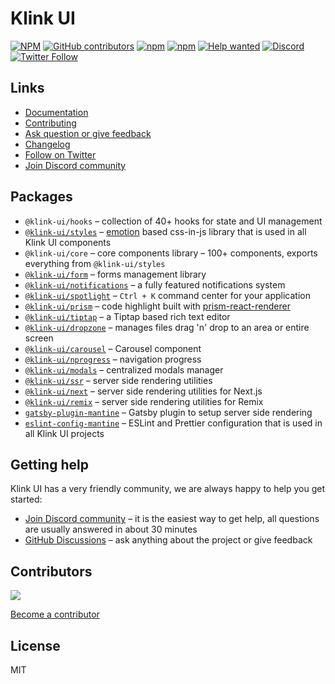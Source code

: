 # Klink UI

[![NPM](https://img.shields.io/npm/l/@klink-ui/core)](https://github.com/mantinedev/klink-ui/blob/master/LICENSE)
[![GitHub contributors](https://img.shields.io/github/contributors/mantinedev/klink-ui)](https://github.com/mantinedev/klink-ui/graphs/contributors)
[![npm](https://img.shields.io/npm/v/@klink-ui/core)](https://www.npmjs.com/package/@klink-ui/core)
[![npm](https://img.shields.io/npm/dm/@klink-ui/hooks)](https://www.npmjs.com/package/@klink-ui/hooks)
[![Help wanted](https://img.shields.io/github/labels/mantinedev/klink-ui/help%20wanted?label=Contribute)](https://github.com/mantinedev/klink-ui/labels/help%20wanted)
[![Discord](https://img.shields.io/badge/Chat%20on-Discord-%235865f2)](https://discord.gg/wbH82zuWMN)
[![Twitter Follow](https://img.shields.io/twitter/follow/mantinedev?style=social)](https://twitter.com/mantinedev)

## Links

- [Documentation](https://klink-ui.dev/)
- [Contributing](https://klink-ui.dev/pages/contributing/)
- [Ask question or give feedback](https://github.com/mantinedev/klink-ui/discussions)
- [Changelog](https://klink-ui.dev/pages/changelog/)
- [Follow on Twitter](https://twitter.com/mantinedev)
- [Join Discord community](https://discord.gg/wbH82zuWMN)

## Packages

- `@klink-ui/hooks` – collection of 40+ hooks for state and UI management
- [`@klink-ui/styles`](https://klink-ui.dev/styles/create-styles/) – [emotion](https://emotion.sh/) based css-in-js library that is used in all Klink UI components
- `@klink-ui/core` – core components library – 100+ components, exports everything from `@klink-ui/styles`
- [`@klink-ui/form`](https://klink-ui.dev/form/use-form/) – forms management library
- [`@klink-ui/notifications`](https://klink-ui.dev/others/notifications/) – a fully featured notifications system
- [`@klink-ui/spotlight`](https://klink-ui.dev/others/spotlight/) – `Ctrl + K` command center for your application
- [`@klink-ui/prism`](https://klink-ui.dev/others/prism/) – code highlight built with [prism-react-renderer](https://github.com/FormidableLabs/prism-react-renderer)
- [`@klink-ui/tiptap`](https://klink-ui.dev/others/tiptap/) – a Tiptap based rich text editor
- [`@klink-ui/dropzone`](https://klink-ui.dev/others/dropzone/) – manages files drag 'n' drop to an area or entire screen
- [`@klink-ui/carousel`](https://klink-ui.dev/others/carousel/) – Carousel component
- [`@klink-ui/nprogress`](https://klink-ui.dev/others/nprogress/) – navigation progress
- [`@klink-ui/modals`](https://klink-ui.dev/others/modals/) – centralized modals manager
- [`@klink-ui/ssr`](https://klink-ui.dev/guides/ssr/) – server side rendering utilities
- [`@klink-ui/next`](https://klink-ui.dev/guides/next/) – server side rendering utilities for Next.js
- [`@klink-ui/remix`](https://klink-ui.dev/guides/remix/) – server side rendering utilities for Remix
- [`gatsby-plugin-mantine`](https://klink-ui.dev/guides/gatsby/) – Gatsby plugin to setup server side rendering
- [`eslint-config-mantine`](https://www.npmjs.com/package/eslint-config-mantine) – ESLint and Prettier configuration that is used in all Klink UI projects

## Getting help

Klink UI has a very friendly community, we are always happy to help you get started:

- [Join Discord community](https://discord.gg/wbH82zuWMN) – it is the easiest way to get help, all questions are usually answered in about 30 minutes
- [GitHub Discussions](https://github.com/mantinedev/klink-ui/discussions) – ask anything about the project or give feedback

## Contributors

<a href="https://github.com/mantinedev/klink-ui/graphs/contributors">
  <img src="https://contrib.rocks/image?repo=mantinedev/klink-ui" />
</a>

[Become a contributor](https://klink-ui.dev/pages/contributing/)

## License

MIT
